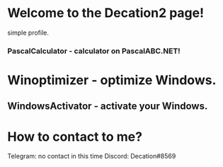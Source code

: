# Welcome to the Decation2 page!
simple profile.

### PascalCalculator - calculator on PascalABC.NET!
# Winoptimizer - optimize Windows.
## WindowsActivator - activate your Windows.

# How to contact to me?
Telegram: no contact in this time
Discord: Decation#8569
